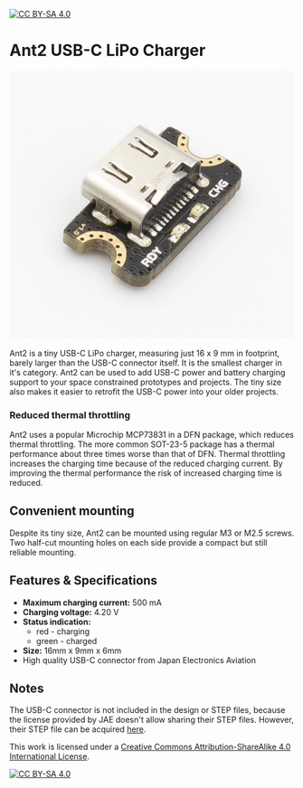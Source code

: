 [![CC BY-SA 4.0][cc-by-sa-shield]][cc-by-sa]

# Ant2 USB-C LiPo Charger

![alt text](images/ant2-lipo-charger-side-1.jpg "Ant2 USB-C LiPo Charger")

Ant2 is a tiny USB-C LiPo charger, measuring just 16 x 9 mm in footprint, barely larger than the USB-C connector itself. It is the smallest charger in it's category. Ant2 can be used to add USB-C power and battery charging support to your space constrained prototypes and projects. The tiny size also makes it easier to retrofit the USB-C power into your older projects.

### Reduced thermal throttling

Ant2 uses a popular Microchip MCP73831 in a DFN package, which reduces thermal throttling. The more common SOT-23-5 package has a thermal performance about three times worse than that of DFN. Thermal throttling increases the charging time because of the reduced charging current. By improving the thermal performance the risk of increased charging time is reduced.

## Convenient mounting

Despite its tiny size, Ant2 can be mounted using regular M3 or M2.5 screws. Two half-cut mounting holes on each side provide a compact but still reliable mounting.

## Features & Specifications

- **Maximum charging current:** 500 mA
- **Charging voltage:** 4.20 V
- **Status indication:**
	- red - charging
	- green - charged
- **Size:** 16mm x 9mm x 6mm
- High quality USB-C connector from Japan Electronics Aviation

## Notes

The USB-C connector is not included in the design or STEP files, because the license provided by JAE doesn't allow sharing their STEP files. However, their STEP file can be acquired [here](https://www.jae.com/en/connectors/series/detail/product/id=91780).

This work is licensed under a
[Creative Commons Attribution-ShareAlike 4.0 International License][cc-by-sa].

[![CC BY-SA 4.0][cc-by-sa-image]][cc-by-sa]

[cc-by-sa]: http://creativecommons.org/licenses/by-sa/4.0/
[cc-by-sa-image]: https://licensebuttons.net/l/by-sa/4.0/88x31.png
[cc-by-sa-shield]: https://img.shields.io/badge/License-CC%20BY--SA%204.0-lightgrey.svg
